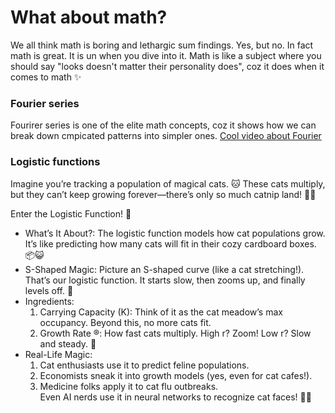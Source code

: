 <h1>What about math?</h1>
We all think math is boring and lethargic sum findings. Yes, but no. In fact math is great. It is un when you dive into it.
Math is like a subject where you should say "looks doesn't matter their personality does", coz it does when it comes to math ✨ <br>

<h3>Fourier series</h3>
Fourirer series is one of the elite math concepts, coz it shows how we can break down cmpicated patterns into simpler ones.
<a href="https://www.youtube.com/watch?v=r6sGWTCMz2k">Cool video about Fourier</a>
<br>

<h3>Logistic functions</h3>
Imagine you’re tracking a population of magical cats. 🐱 These cats multiply, but they can’t keep growing forever—there’s only so much catnip land! 🌿🌼

Enter the Logistic Function! 🚀 <br>
<ul>
 <li>What’s It About?: The logistic function models how cat populations grow. It’s like predicting how many cats will fit in their cozy cardboard boxes. 📦😺</li>
 <li>S-Shaped Magic: Picture an S-shaped curve (like a cat stretching!). That’s our logistic function. It starts slow, then zooms up, and finally levels off. 🎢 </li>
  <li>Ingredients:
    <ol>
<li>Carrying Capacity (K): Think of it as the cat meadow’s max occupancy. Beyond this, no more cats fit.</li>
<li>Growth Rate ®: How fast cats multiply. High r? Zoom! Low r? Slow and steady. 🐢</li>
    </ol></li>
  <li>Real-Life Magic:
    <ol>
<li>Cat enthusiasts use it to predict feline populations.</li>
<li>Economists sneak it into growth models (yes, even for cat cafes!).</li>
<li>Medicine folks apply it to cat flu outbreaks.</li>
Even AI nerds use it in neural networks to recognize cat faces! 🤖😸</ol></li>
</ul>
